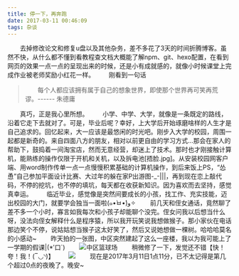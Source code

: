 ```yaml
---
title: 停一下，再奔跑
date: 2017-03-11 00:46:09
tags: 杂谈
---
```


　　去掉修改论文和修复u盘以及其他杂务，差不多花了3天的时间折腾博客。虽然不快，从什么都不懂到看教程查文档大概能了解npm、git、hexo配置，在看到网页的效果一点一点的呈现出来的时候，还是小有成就感的，就像小时候课堂上完成作业被老师奖励小红花一样。
　　刚看到一句话
> 　　每个人都应该拥有属于自己的想象世界，即使那个世界再可笑再荒谬。------ 朱德庸

　　真巧，正是我心里所想。
　　小学、中学、大学，就像是一条既定的路线，沿着它走下去就对了。可是，毕业后呢？幸好，上大学后开始琢磨啥样的人生才是自己追求的。回忆起来，大一应该是最悠闲的时光吧。刚步入大学的校园，周围一起都是新奇的。来自四面八方的朋友，相对以前更自由的学习方式...那会在家人的帮助下，鼓捣着一间淘宝店，然而无意经营，却迷上了技术。那时也才刚接触计算机，能熟练的操作仅限于开机和关机，以及拆电池[捂脸.jpg]。从安装校园网客户端、用word制作传单一点一点慢慢积累基础的计算机操作，到后来饭上PS，“怂恿”自己参加平面设计比赛、大过年的躲在家P出游图-_-|||，再到现在恋上敲代码，不停的挖坑，也不停的填坑，每天都在收获新知识。因为喜欢而去坚持，感觉真幸运。
　　临近毕业，感觉像是突然间要成长的小孩，找工作、充实技能，迈出校园的大门，就要学会独当一面啦(๑•̀ㅂ•́)و✧
　　前几天和侄女通话，竟然聊了差不多一个小时，寡言如我每次和小孩子却能聊个没完。侄女问我以后想当什么呀，没法向侄女解释什么是程序猿，所以我开玩笑说我想做猴子。那小家伙在电话那边笑个不停，说姑姑想当猴子这太好笑了，然后又说她想做一棵树。哈哈哈莫名的小感动~
　　昨天拍的一张图，中区突然建起了这么一座楼，我以为我可能上了一学期的假课|(*′口`)
　　![中区篮球场](http://ommn78ss1.bkt.clouddn.com/static/images/%E5%81%9C%E4%B8%80%E4%B8%8B%EF%BC%8C%E5%86%8D%E5%A5%94%E8%B7%91/modify.jpg)
　　稍微修了一下，发觉还不错【快！夸！我！(‾◡◝)】
　　![](http://ommn78ss1.bkt.clouddn.com/static/images/%E5%81%9C%E4%B8%80%E4%B8%8B%EF%BC%8C%E5%86%8D%E5%A5%94%E8%B7%91/original.jpg)
　　现在是2017年3月11日1点11分，已不太记得是第几个超过0点的夜晚了。晚安~